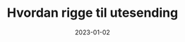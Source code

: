 ---
title: "Hvordan rigge til utesending"
linkTitle: "Utesending"
date: 2023-01-02
weight: 2
description: >
  En gjennomgang av hva som er greit å tenke på når en skal rigge opp til utesending.
---